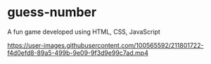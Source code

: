 # guess-number
A fun game developed using HTML, CSS, JavaScript


https://user-images.githubusercontent.com/100565592/211801722-f4d0efd8-89a5-499b-9e09-9f3d9e99c7ad.mp4

